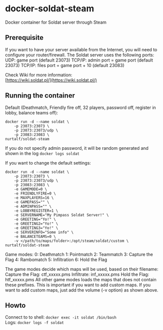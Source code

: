 # docker-soldat-steam

Docker container for Soldat server through Steam

## Prerequisite

If you want to have your server available from the Internet, you will need to configure your router/firewall.
The Soldat server uses the following ports:
UDP: game port (default 23073)
TCP/IP: admin port = game port (default 23073)
TCP/IP: files port = game port + 10 (default 23083)

Check Wiki for more information:  
[https://wiki.soldat.pl/](https://wiki.soldat.pl/)

## Running the container

Default (Deathmatch, Friendly fire off, 32 players, password off, register in lobby, balance teams off):

```
docker run -d --name soldat \
    -p 23073:23073 \
    -p 23073:23073/udp \
    -p 23083:23083 \
nurtalf/soldat-steam
```
If you do not specify admin password, it will be random generated and shown in the log `docker logs soldat`

If you want to change the default settings:
```
docker run -d --name soldat \
    -p 23073:23073 \
    -p 23073:23073/udp \
    -p 23083:23083 \
    -e GAMEMODE=0 \
    -e FRIENDLYFIRE=0 \
    -e MAXPLAYERS=16 \
    -e GAMEPASS="" \
    -e ADMINPASS="" \
    -e LOBBYREGISTER=1 \
    -e SERVERNAME="My Pimpass Soldat Server!" \
    -e GREETING="Yo!" \
    -e GREETING2="Yo!" \
    -e GREETING3="Yo!" \
    -e SERVERINFO="Some info" \
    -e BALANCETEAMS=0 \
    -v </path/to/maps/folder>:/opt/steam/soldat/custom \
nurtalf/soldat-steam
```
Game modes:
0: Deathmatch
1: Pointmatch
2: Teammatch
3: Capture the Flag
4: Rambomatch
5: Infiltration
6: Hold the Flag

The game modes decide which maps will be used, based on their filename:
Capture the Flag: ctf_xxxxx.pms
Infiltrate: inf_xxxxx.pms
Hold the Flag: htf_xxxxx.pms
All other game modes loads the maps that does not contain these prefixes.
This is important if you want to add custom maps.
If you want to add custom maps, just add the volume (-v option) as shown above.

## Howto

Connect to to shell:  `docker exec -it soldat /bin/bash`  
Logs:  `docker logs -f soldat`  
